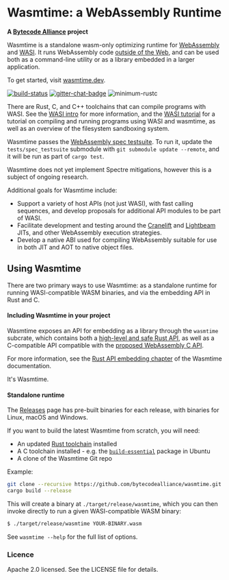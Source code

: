 # Wasmtime: a WebAssembly Runtime

**A [Bytecode Alliance][BA] project**

Wasmtime is a standalone wasm-only optimizing runtime for [WebAssembly] and
[WASI]. It runs WebAssembly code [outside of the Web], and can be used both
as a command-line utility or as a library embedded in a larger application.

To get started, visit [wasmtime.dev](https://wasmtime.dev/).

[BA]: https://bytecodealliance.org/
[WebAssembly]: https://webassembly.org/
[WASI]: https://wasi.dev
[outside of the Web]: https://webassembly.org/docs/non-web/
[build-status]: https://github.com/bytecodealliance/wasmtime/workflows/CI/badge.svg
[github-actions]: https://github.com/bytecodealliance/wasmtime/actions?query=workflow%3ACI
[gitter-chat-badge]: https://badges.gitter.im/CraneStation/CraneStation.svg
[gitter-chat]: https://gitter.im/CraneStation/Lobby
[minimum-rustc]: https://img.shields.io/badge/rustc-1.37+-green.svg

[![build-status]][github-actions]
[![gitter-chat-badge]][gitter-chat]
![minimum-rustc]

There are Rust, C, and C++ toolchains that can compile programs with WASI. See
the [WASI intro][WASI intro] for more information, and the [WASI tutorial][WASI tutorial]
for a tutorial on compiling and running programs using WASI and wasmtime, as
well as an overview of the filesystem sandboxing system.

Wasmtime passes the [WebAssembly spec testsuite]. To run it, update the
`tests/spec_testsuite` submodule with `git submodule update --remote`, and it
will be run as part of `cargo test`.

Wasmtime does not yet implement Spectre mitigations, however this is a subject
of ongoing research.

[WebAssembly spec testsuite]: https://github.com/WebAssembly/testsuite
[CloudABI]: https://cloudabi.org/
[WebAssembly System Interface]: docs/WASI-overview.md
[WASI intro]: docs/WASI-intro.md
[WASI tutorial]: docs/WASI-tutorial.md

Additional goals for Wasmtime include:
 - Support a variety of host APIs (not just WASI), with fast calling sequences,
   and develop proposals for additional API modules to be part of WASI.
 - Facilitate development and testing around the [Cranelift] and [Lightbeam] JITs,
   and other WebAssembly execution strategies.
 - Develop a native ABI used for compiling WebAssembly suitable for use in both
   JIT and AOT to native object files.

[Cranelift]: https://github.com/bytecodealliance/cranelift
[Lightbeam]: https://github.com/bytecodealliance/wasmtime/tree/master/crates/lightbeam

## Using Wasmtime

There are two primary ways to use Wasmtime: as a standalone runtime for running WASI-compatible WASM binaries, and via the embedding API in Rust and C.

#### Including Wasmtime in your project

Wasmtime exposes an API for embedding as a library through the `wasmtime` subcrate,
which contains both a [high-level and safe Rust API], as well as a C-compatible API
compatible with the [proposed WebAssembly C API].

For more information, see the [Rust API embedding chapter] of the Wasmtime documentation.

[high-level and safe Rust API]: https://docs.rs/wasmtime/
[proposed WebAssembly C API]: https://github.com/WebAssembly/wasm-c-api
[Rust API embedding chapter]: https://bytecodealliance.github.io/wasmtime/embed-rust.html

It's Wasmtime.

#### Standalone runtime

The [Releases](https://github.com/bytecodealliance/wasmtime/releases) page has pre-built binaries for each release, with binaries for Linux, macOS and Windows.

If you want to build the latest Wasmtime from scratch, you will need:

* An updated [Rust toolchain](https://www.rust-lang.org/install.html) installed
* A C toolchain installed - e.g. the [`build-essential`](https://packages.ubuntu.com/xenial/build-essential) package in Ubuntu
* A clone of the Wasmtime Git repo

Example:

```sh
git clone --recursive https://github.com/bytecodealliance/wasmtime.git
cargo build --release
```

This will create a binary at `./target/release/wasmtime`, which you can then invoke directly to run a given WASI-compatible WASM binary:

```sh
$ ./target/release/wasmtime YOUR-BINARY.wasm
```

See `wasmtime --help` for the full list of options.

### Licence

Apache 2.0 licensed. See the LICENSE file for details.
